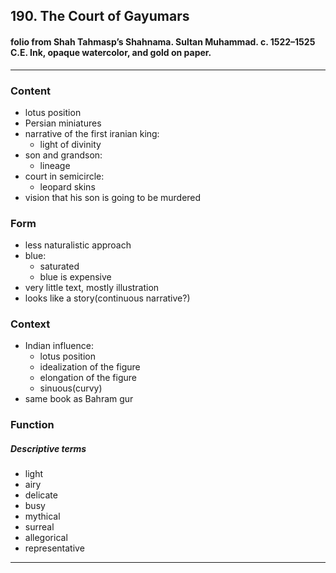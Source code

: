 <!-- order:3 -->
## 190. The Court of Gayumars

#### folio from Shah Tahmasp’s Shahnama. Sultan Muhammad. c. 1522–1525 C.E. Ink, opaque watercolor, and gold on paper.

---

### Content
- lotus position
- Persian miniatures
- narrative of the first iranian king:
  - light of divinity
- son and grandson:
  - lineage
- court in semicircle:
  - leopard skins
- vision that his son is going to be murdered

### Form
- less naturalistic approach
- blue:
  - saturated
  - blue is expensive
- very little text, mostly illustration
- looks like a story(continuous narrative?)

### Context
- Indian influence:
  - lotus position
  - idealization of the figure
  - elongation of the figure
  - sinuous(curvy)
- same book as Bahram gur

### Function

##### Descriptive terms
- light
- airy
- delicate
- busy
- mythical
- surreal
- allegorical
- representative

---
